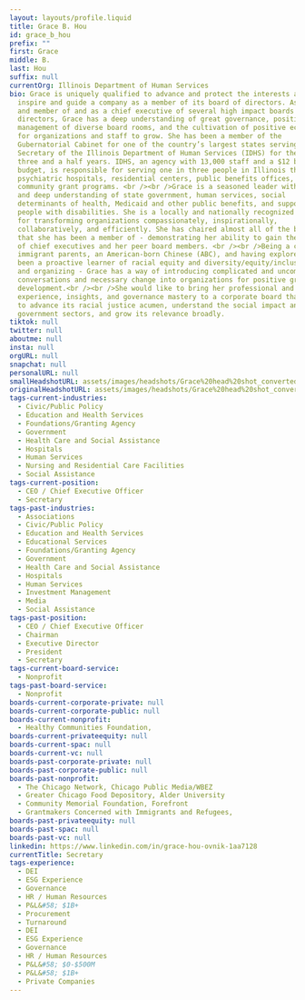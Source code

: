 ```yaml
---
layout: layouts/profile.liquid
title: Grace B. Hou
id: grace_b_hou
prefix: ""
first: Grace
middle: B.
last: Hou
suffix: null
currentOrg: Illinois Department of Human Services
bio: Grace is uniquely qualified to advance and protect the interests and
  inspire and guide a company as a member of its board of directors. As a leader
  and member of and as a chief executive of several high impact boards of
  directors, Grace has a deep understanding of great governance, positive
  management of diverse board rooms, and the cultivation of positive ecosystems
  for organizations and staff to grow. She has been a member of the
  Gubernatorial Cabinet for one of the country’s largest states serving as the
  Secretary of the Illinois Department of Human Services (IDHS) for the past
  three and a half years. IDHS, an agency with 13,000 staff and a $12 billion
  budget, is responsible for serving one in three people in Illinois through its
  psychiatric hospitals, residential centers, public benefits offices, and
  community grant programs. <br /><br />Grace is a seasoned leader with broad
  and deep understanding of state government, human services, social
  determinants of health, Medicaid and other public benefits, and supports for
  people with disabilities. She is a locally and nationally recognized leader
  for transforming organizations compassionately, inspirationally,
  collaboratively, and efficiently. She has chaired almost all of the boards
  that she has been a member of - demonstrating her ability to gain the respect
  of chief executives and her peer board members. <br /><br />Being a child of
  immigrant parents, an American-born Chinese (ABC), and having explored and
  been a proactive learner of racial equity and diversity/equity/inclusion work
  and organizing - Grace has a way of introducing complicated and uncomfortable
  conversations and necessary change into organizations for positive growth and
  development.<br /><br />She would like to bring her professional and personal
  experience, insights, and governance mastery to a corporate board that seeks
  to advance its racial justice acumen, understand the social impact and
  government sectors, and grow its relevance broadly.
tiktok: null
twitter: null
aboutme: null
insta: null
orgURL: null
snapchat: null
personalURL: null
smallHeadshotURL: assets/images/headshots/Grace%20head%20shot_converted_scaled.avif
originalHeadshotURL: assets/images/headshots/Grace%20head%20shot_converted_scaled.avif
tags-current-industries:
  - Civic/Public Policy
  - Education and Health Services
  - Foundations/Granting Agency
  - Government
  - Health Care and Social Assistance
  - Hospitals
  - Human Services
  - Nursing and Residential Care Facilities
  - Social Assistance
tags-current-position:
  - CEO / Chief Executive Officer
  - Secretary
tags-past-industries:
  - Associations
  - Civic/Public Policy
  - Education and Health Services
  - Educational Services
  - Foundations/Granting Agency
  - Government
  - Health Care and Social Assistance
  - Hospitals
  - Human Services
  - Investment Management
  - Media
  - Social Assistance
tags-past-position:
  - CEO / Chief Executive Officer
  - Chairman
  - Executive Director
  - President
  - Secretary
tags-current-board-service:
  - Nonprofit
tags-past-board-service:
  - Nonprofit
boards-current-corporate-private: null
boards-current-corporate-public: null
boards-current-nonprofit:
  - Healthy Communities Foundation,
boards-current-privateequity: null
boards-current-spac: null
boards-current-vc: null
boards-past-corporate-private: null
boards-past-corporate-public: null
boards-past-nonprofit:
  - The Chicago Network, Chicago Public Media/WBEZ
  - Greater Chicago Food Depository, Alder University
  - Community Memorial Foundation, Forefront
  - Grantmakers Concerned with Immigrants and Refugees,
boards-past-privateequity: null
boards-past-spac: null
boards-past-vc: null
linkedin: https://www.linkedin.com/in/grace-hou-ovnik-1aa7128
currentTitle: Secretary
tags-experience:
  - DEI
  - ESG Experience
  - Governance
  - HR / Human Resources
  - P&L&#58; $1B+
  - Procurement
  - Turnaround
  - DEI
  - ESG Experience
  - Governance
  - HR / Human Resources
  - P&L&#58; $0-$500M
  - P&L&#58; $1B+
  - Private Companies
---
```


